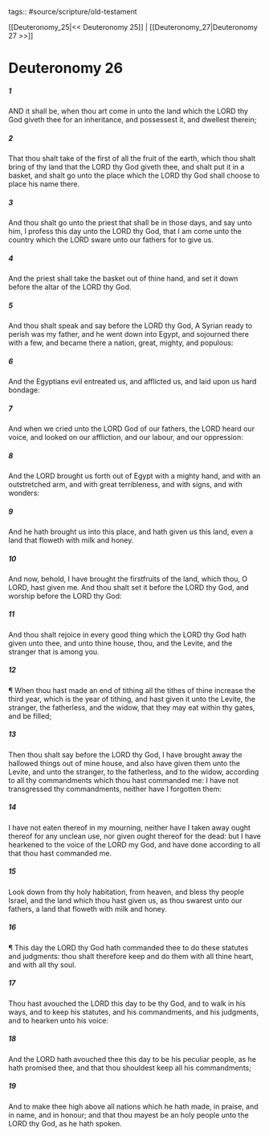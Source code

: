 tags:: #source/scripture/old-testament

[[Deuteronomy_25|<< Deuteronomy 25]] | [[Deuteronomy_27|Deuteronomy 27 >>]]

# Deuteronomy 26

##### 1

AND it shall be, when thou art come in unto the land which the LORD thy God giveth thee for an inheritance, and possessest it, and dwellest therein;

##### 2

That thou shalt take of the first of all the fruit of the earth, which thou shalt bring of thy land that the LORD thy God giveth thee, and shalt put it in a basket, and shalt go unto the place which the LORD thy God shall choose to place his name there.

##### 3

And thou shalt go unto the priest that shall be in those days, and say unto him, I profess this day unto the LORD thy God, that I am come unto the country which the LORD sware unto our fathers for to give us.

##### 4

And the priest shall take the basket out of thine hand, and set it down before the altar of the LORD thy God.

##### 5

And thou shalt speak and say before the LORD thy God, A Syrian ready to perish was my father, and he went down into Egypt, and sojourned there with a few, and became there a nation, great, mighty, and populous:

##### 6

And the Egyptians evil entreated us, and afflicted us, and laid upon us hard bondage:

##### 7

And when we cried unto the LORD God of our fathers, the LORD heard our voice, and looked on our affliction, and our labour, and our oppression:

##### 8

And the LORD brought us forth out of Egypt with a mighty hand, and with an outstretched arm, and with great terribleness, and with signs, and with wonders:

##### 9

And he hath brought us into this place, and hath given us this land, even a land that floweth with milk and honey.

##### 10

And now, behold, I have brought the firstfruits of the land, which thou, O LORD, hast given me. And thou shalt set it before the LORD thy God, and worship before the LORD thy God:

##### 11

And thou shalt rejoice in every good thing which the LORD thy God hath given unto thee, and unto thine house, thou, and the Levite, and the stranger that is among you.

##### 12

¶ When thou hast made an end of tithing all the tithes of thine increase the third year, which is the year of tithing, and hast given it unto the Levite, the stranger, the fatherless, and the widow, that they may eat within thy gates, and be filled;

##### 13

Then thou shalt say before the LORD thy God, I have brought away the hallowed things out of mine house, and also have given them unto the Levite, and unto the stranger, to the fatherless, and to the widow, according to all thy commandments which thou hast commanded me: I have not transgressed thy commandments, neither have I forgotten them:

##### 14

I have not eaten thereof in my mourning, neither have I taken away ought thereof for any unclean use, nor given ought thereof for the dead: but I have hearkened to the voice of the LORD my God, and have done according to all that thou hast commanded me.

##### 15

Look down from thy holy habitation, from heaven, and bless thy people Israel, and the land which thou hast given us, as thou swarest unto our fathers, a land that floweth with milk and honey.

##### 16

¶ This day the LORD thy God hath commanded thee to do these statutes and judgments: thou shalt therefore keep and do them with all thine heart, and with all thy soul.

##### 17

Thou hast avouched the LORD this day to be thy God, and to walk in his ways, and to keep his statutes, and his commandments, and his judgments, and to hearken unto his voice:

##### 18

And the LORD hath avouched thee this day to be his peculiar people, as he hath promised thee, and that thou shouldest keep all his commandments;

##### 19

And to make thee high above all nations which he hath made, in praise, and in name, and in honour; and that thou mayest be an holy people unto the LORD thy God, as he hath spoken.
